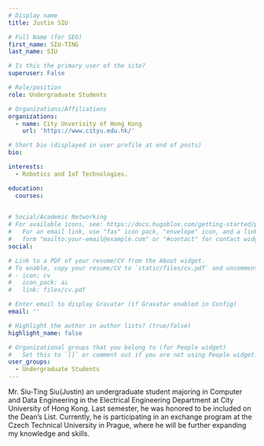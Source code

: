 ```yaml
---
# Display name
title: Justin SIU

# Full Name (for SEO)
first_name: SIU-TING
last_name: SIU

# Is this the primary user of the site?
superuser: False

# Role/position
role: Undergraduate Students

# Organizations/Affiliations
organizations:
  - name: City Unverisity of Hong Kong
    url: 'https://www.cityu.edu.hk/'

# Short bio (displayed in user profile at end of posts)
bio: 

interests:
  - Robotics and IoT Technologies.

education:
  courses:
    

# Social/Academic Networking
# For available icons, see: https://docs.hugoblox.com/getting-started/page-builder/#icons
#   For an email link, use "fas" icon pack, "envelope" icon, and a link in the
#   form "mailto:your-email@example.com" or "#contact" for contact widget.
social:

# Link to a PDF of your resume/CV from the About widget.
# To enable, copy your resume/CV to `static/files/cv.pdf` and uncomment the lines below.
# - icon: cv
#   icon_pack: ai
#   link: files/cv.pdf

# Enter email to display Gravatar (if Gravatar enabled in Config)
email: ''

# Highlight the author in author lists? (true/false)
highlight_name: false

# Organizational groups that you belong to (for People widget)
#   Set this to `[]` or comment out if you are not using People widget.
user_groups:
  - Undergraduate Students
---
```


Mr. Siu-Ting Siu(Justin) an undergraduate student majoring in Computer and Data Engineering in the Electrical Engineering Department at City University of Hong Kong. Last semester, he was honored to be included on the Dean’s List. Currently, he is participating in an exchange program at the Czech Technical University in Prague, where he will be further expanding my knowledge and skills.
